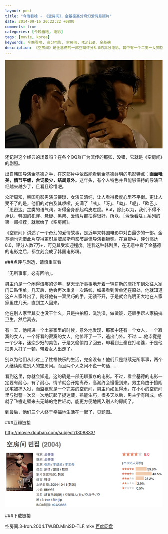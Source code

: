 ```yaml
---
layout: post
title: "今晚看啥 - 《空房间》，金基德高分奇幻爱情悬疑片"
date: 2014-09-16 20:22:22 +0800
comments: true
categories: [今晚看啥, 电影]
tags: [movie, korea]
keywords: 今晚看啥, 高分电影, 空房间, MiniSD, 金基德
description: 《空房间》是金基德的一部豆瓣评分8.0的高分电影，其中有一个二男一女拥抱的场景被网友在QQ群中广为流传。
---
```


![空房间](/images/video/like_lessfun_movie_3_iron.jpg)

<!--more-->

还记得这个经典的场景吗？在各个QQ群广为流传的那张，没错，它就是《空房间》的剧照。

出自韩国导演金基德之手，在这部片中依然能看到金基德鲜明的电影特点：**画面唯美，情节平缓，台词极少，结局意外**。这年头，有个人特色并且能够保持的导演已经越来越少了，且看且珍惜吧。

众所周知，韩国电影男演员猥琐，女演员清纯，让人看得极度心里不平衡。更让人受不了的是，他们的对白及其啰嗦，充满了「咦」、「呀」、「呦」、「呃」、「欧巴」、「思密达」之类的语气词，听得全身都起鸡皮疙瘩。But，除此以为，我们不得不承认，韩国的犯罪、悬疑、黑帮、爱情片都拍得很好，所以，[「今晚看啥」](/video)系列的第一部推荐，就献给了《空房间》。

《空房间》讲述了一个奇幻的爱情故事，是近年来韩国电影中对白最少的一部。金基德也凭借此片夺得第61届威尼斯电影节最佳导演银狮奖。在豆瓣中，评分高达8.0，评分人数7万+，可见其受欢迎程度。连我这种韩剧黑，在无意中看了金基德的电影之后，都立刻变成了韩国电影粉。

###点评与剧透，请慎重查看

「无所事事，必有回响」。

男主角是一个闲得蛋疼的少年，整天无所事事地开着一辆崭新的摩托车到处往人家门口贴传单，几天后，他会再次重复一次路线，如果看到传单还在原处，他就知道这户人家外出了。刚好他有一双灵巧的手，无锁不开，于是就会光明正大地在人家家里住几天，直到主人回来。

他在别人家里其实也没干什么，只是拍拍照，洗洗澡，做做饭，还顺手帮人家搞搞卫生，然后离去。

有一天，他闯进一个土豪家里的时候，意外地发现，那家中还有一个女人，一个寂寞的女人，一个好看的寂寞的女人。他惊吓了一下，逃出门外。不过……他毕竟是一个少年，迷恋少妇的美色，于是又偷偷跑了回去，却看到土豪在打老婆，于是他把男人打了一顿，带着女人出走了。

别以为他们从此过上了性福快乐的生活，完全没有！他们只是继续无所事事，两个人继续闯进别人的空房间。而且两个人之间不说一句话……

看到这里，你就会知道，这的确是一部无聊蛋疼的电影。不过，看金基德的电影一定要有耐心，有了耐心，情节就会开始离奇，高潮终会慢慢到来。男主角由于擅闯民宅被捕入狱，而监狱就是一个完美的空房间，男主角如鱼得水，在小小的空房间里与狱警一次又一次地玩起了捉迷藏，熟能生巧，很多天以后，男主学有所成，练就了飞檐走壁来去无踪的绝世轻功，能更方便地闯入别人的房间了。

到最后，他们三个人终于幸福地生活在一起了，见题图。

###豆瓣链接

http://movie.douban.com/subject/1308833/

![空房间](/images/video/like_lessfun_movie_3_iron_douban.png)

###下载链接

空房间.3-Iron.2004.TW.BD.MiniSD-TLF.mkv [百度网盘](空房间.3-Iron.2004.TW.BD.MiniSD-TLF.mkv)  